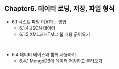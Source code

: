 ## Chapter6. 데이터 로딩, 저장, 파일 형식

- 6.1 텍스트 파일 이용하는 방법
  - 6.1.4 JSON 데이터
  - 6.1.5 XML과 HTML: 웹 내용 긁어오기
</br>

- 6.4 데이터 베이스와 함께 사용하기
  - 6.4.1 MongoDB에 데이터 저장하고 불러오기
</br>
